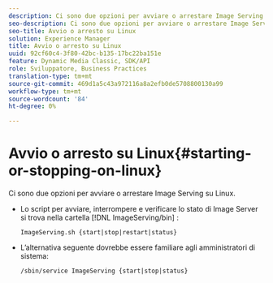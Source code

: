 ```yaml
---
description: Ci sono due opzioni per avviare o arrestare Image Serving su Linux.
seo-description: Ci sono due opzioni per avviare o arrestare Image Serving su Linux.
seo-title: Avvio o arresto su Linux
solution: Experience Manager
title: Avvio o arresto su Linux
uuid: 92cf60c4-3f80-42bc-b135-17bc22ba151e
feature: Dynamic Media Classic, SDK/API
role: Sviluppatore, Business Practices
translation-type: tm+mt
source-git-commit: 469d1a5c43a972116a8a2efb0de5708800130a99
workflow-type: tm+mt
source-wordcount: '84'
ht-degree: 0%

---
```



# Avvio o arresto su Linux{#starting-or-stopping-on-linux}

Ci sono due opzioni per avviare o arrestare Image Serving su Linux.

* Lo script per avviare, interrompere e verificare lo stato di Image Server si trova nella cartella [!DNL ImageServing/bin] :

   `ImageServing.sh {start|stop|restart|status}`
* L’alternativa seguente dovrebbe essere familiare agli amministratori di sistema:

   `/sbin/service ImageServing {start|stop|status}`
